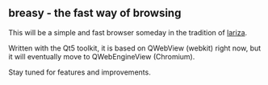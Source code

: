 ## breasy - the fast way of browsing

This will be a simple and fast browser someday in the tradition of 
[lariza](http://github.com/okraits/lariza).

Written with the Qt5 toolkit, it is based on QWebView (webkit) right now,
but it will eventually move to QWebEngineView (Chromium).

Stay tuned for features and improvements.
